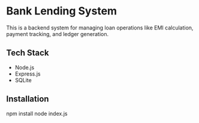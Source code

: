 # Bank Lending System

This is a backend system for managing loan operations like EMI calculation, payment tracking, and ledger generation.

##  Tech Stack
- Node.js
- Express.js
- SQLite

## Installation
npm install
node index.js
